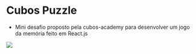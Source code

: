 <h1> Cubos Puzzle </h1>

- Mini desafio proposto pela cubos-academy para desenvolver um jogo da memória feito em React.js

<img src='https://i.imgur.com/I4h55mW.jpg'/>
